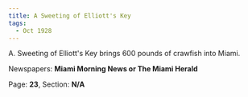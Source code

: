 ```yaml
---  
title: A Sweeting of Elliott's Key  
tags:  
  - Oct 1928  
---  
```

  
A. Sweeting of Elliott's Key brings 600 pounds of crawfish into Miami.  
  
Newspapers: **Miami Morning News or The Miami Herald**  
  
Page: **23**, Section: **N/A** 
